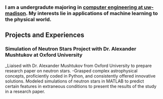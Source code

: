 ### I am a undergradute majoring in [computer engineering at uw-madison](https://guide.wisc.edu/undergraduate/engineering/electrical-computer-engineering/computer-engineering-bs/ "Computer Engineering, B.S. < University of Wisconsin-Madison"). My interests lie in applications of machine learning to the physical world.

## Projects and Experiences
### Simulation of Neutron Stars Project with Dr. Alexander Mushtukov at Oxford University
_Liaised with Dr. Alexander Mushtukov from Oxford University to prepare research paper on neutron stars.
-Grasped complex astrophysical concepts, proficiently coded in Python, and consistently offered innovative solutions.
Modeled simulations of neutron stars in MATLAB to predict certain features in extraneous conditions to present the results of the study in a research paper.
